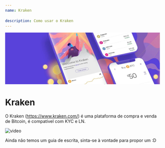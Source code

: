 ```yaml
---
name: Kraken

description: Como usar o Kraken
---
```


![cover](assets/cover.jpeg)

# Kraken

O Kraken (https://www.kraken.com/) é uma plataforma de compra e venda de Bitcoin, é compatível com KYC e LN.

![video](https://www.youtube.com/watch?v=ZCGXl5A2Hbc)

Ainda não temos um guia de escrita, sinta-se à vontade para propor um :D
